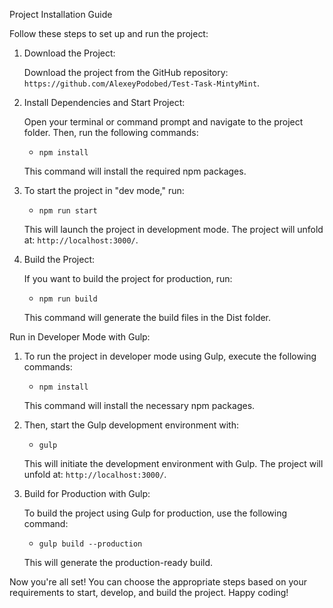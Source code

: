 Project Installation Guide

Follow these steps to set up and run the project:

1. Download the Project:

	Download the project from the GitHub repository: `https://github.com/AlexeyPodobed/Test-Task-MintyMint`.

2. Install Dependencies and Start Project:

	Open your terminal or command prompt and navigate to the project folder. Then, run the following commands:

	* `npm install`

	This command will install the required npm packages.

3. To start the project in "dev mode," run:

	* `npm run start`

	This will launch the project in development mode.
	The project will unfold at: `http://localhost:3000/`.

4. Build the Project:

	If you want to build the project for production, run:

	* `npm run build`

	This command will generate the build files in the Dist folder.


Run in Developer Mode with Gulp:

1. To run the project in developer mode using Gulp, execute the following commands:

	* `npm install`

	This command will install the necessary npm packages.

2. Then, start the Gulp development environment with:

	* `gulp`
	
	This will initiate the development environment with Gulp.
	The project will unfold at: `http://localhost:3000/`.

3. Build for Production with Gulp:

	To build the project using Gulp for production, use the following command:

	* `gulp build --production`

	This will generate the production-ready build.


Now you're all set! You can choose the appropriate steps based on your requirements to start, develop, and build the project. Happy coding!